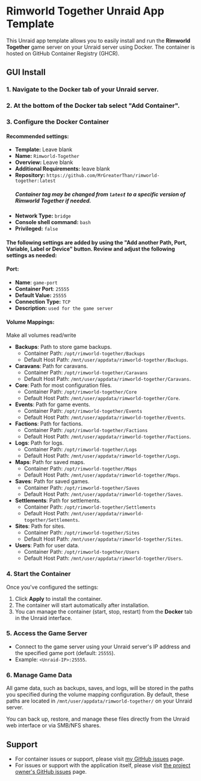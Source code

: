 # Rimworld Together Unraid App Template

This Unraid app template allows you to easily install and run the **Rimworld Together** game server on your Unraid server using Docker. The container is hosted on GitHub Container Registry (GHCR).

## GUI Install

### 1. Navigate to the Docker tab of your Unraid server.

### 2. At the bottom of the Docker tab select "Add Container".

### 3. Configure the Docker Container
#### Recommended settings:
- **Template:** Leave blank
- **Name:** `Rimworld-Together`
- **Overview:** Leave blank
- **Additional Requirements:** leave blank
- **Repository:** `https://github.com/MrGreaterThan/rimworld-together:latest`
    ##### Container tag may be changed from `latest` to a specific version of Rimworld Together if needed.
- **Network Type:** `bridge`
- **Console shell command:** `bash`
- **Privileged:** `false`

#### The following settings are added by using the "Add another Path, Port, Variable, Label or Device" button. Review and adjust the following settings as needed:

#### Port:
- **Name**: `game-port`
- **Container Port**: `25555`
- **Default Value:** `25555`
- **Connection Type:** `TCP`
- **Description:** `used for the game server`

#### Volume Mappings:
Make all volumes read/write
- **Backups**: Path to store game backups.
  - Container Path: `/opt/rimworld-together/Backups`
  - Default Host Path: `/mnt/user/appdata/rimworld-together/Backups`.
- **Caravans**: Path for caravans.
  - Container Path: `/opt/rimworld-together/Caravans`
  - Default Host Path: `/mnt/user/appdata/rimworld-together/Caravans`.
- **Core**: Path for most configuration files.
  - Container Path: `/opt/rimworld-together/Core`
  - Default Host Path: `/mnt/user/appdata/rimworld-together/Core`.
- **Events**: Path for game events.
  - Container Path: `/opt/rimworld-together/Events`
  - Default Host Path: `/mnt/user/appdata/rimworld-together/Events`.
- **Factions**: Path for factions.
  - Container Path: `/opt/rimworld-together/Factions`
  - Default Host Path: `/mnt/user/appdata/rimworld-together/Factions`.
- **Logs**: Path for logs.
  - Container Path: `/opt/rimworld-together/Logs`
  - Default Host Path: `/mnt/user/appdata/rimworld-together/Logs`.
- **Maps**: Path for saved maps.
  - Container Path: `/opt/rimworld-together/Maps`
  - Default Host Path: `/mnt/user/appdata/rimworld-together/Maps`.
- **Saves**: Path for saved games.
  - Container Path: `/opt/rimworld-together/Saves`
  - Default Host Path: `/mnt/user/appdata/rimworld-together/Saves`.
- **Settlements**: Path for settlements.
  - Container Path: `/opt/rimworld-together/Settlements`
  - Default Host Path: `/mnt/user/appdata/rimworld-together/Settlements`.
- **Sites**: Path for sites.
  - Container Path: `/opt/rimworld-together/Sites`
  - Default Host Path: `/mnt/user/appdata/rimworld-together/Sites`.
- **Users**: Path for user data.
  - Container Path: `/opt/rimworld-together/Users`
  - Default Host Path: `/mnt/user/appdata/rimworld-together/Users`.

### 4. Start the Container

Once you've configured the settings:

1. Click **Apply** to install the container.
2. The container will start automatically after installation.
3. You can manage the container (start, stop, restart) from the **Docker** tab in the Unraid interface.

### 5. Access the Game Server

- Connect to the game server using your Unraid server's IP address and the specified game port (default: `25555`).
- Example: `<Unraid-IP>:25555`.

### 6. Manage Game Data

All game data, such as backups, saves, and logs, will be stored in the paths you specified during the volume mapping configuration. By default, these paths are located in `/mnt/user/appdata/rimworld-together/` on your Unraid server.

You can back up, restore, and manage these files directly from the Unraid web interface or via SMB/NFS shares.

## Support

- For container issues or support, please visit [my GitHub issues](https://github.com/MrGreaterThan/rimworld-together/issues) page.
- For issues or support with the application itself, please visit [the project owner's GitHub issues](https://github.com/Byte-Nova/Rimworld-Together/issues) page.
